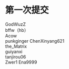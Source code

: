 # 第一次提交
GodWuzZ  
bffw（hb）  
Acow  
punkginger 
ChenXinyang621    
the_Matrix  
guiyanxi  
tanjirou06  
Zwer1
Ena9999
